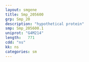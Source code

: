 ```yaml
---
layout: smgene
title: Smp_205600
grp: Smp_20
description: "hypothetical protein"
smp: Smp_205600.1
uniprot: "G4M214"
length:   771
cdd: "ns"
kk: ns
categories: sm
---
```

